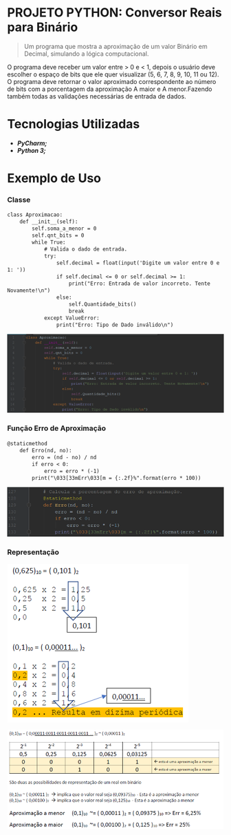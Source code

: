 # PROJETO PYTHON: Conversor Reais para Binário

> Um programa que mostra a aproximação de um valor Binário em Decimal, simulando a lógica computacional.

O programa deve receber um valor entre > 0 e < 1, depois o usuário deve escolher o espaço de bits que ele 
quer visualizar (5, 6, 7, 8, 9, 10, 11 ou 12). O programa deve retornar o valor aproximado correspondente ao 
número de bits com a porcentagem da aproximação A maior e A menor.Fazendo também todas as validações necessárias
de entrada de dados.

# Tecnologias Utilizadas
* **_PyCharm;_**
* **_Python 3;_**

# Exemplo de Uso
### Classe
```
class Aproximacao:
    def __init__(self):
        self.soma_a_menor = 0
        self.qnt_bits = 0
        while True:
            # Valida o dado de entrada.
            try:
                self.decimal = float(input('Digite um valor entre 0 e 1: '))
                if self.decimal <= 0 or self.decimal >= 1:
                    print("Erro: Entrada de valor incorreto. Tente Novamente!\n")
                else:
                    self.Quantidade_bits()
                    break
            except ValueError:
                print("Erro: Tipo de Dado inválido\n")
```
![Classe](https://github.com/ThiagoLozano/Aproximacao-de-Decimais/blob/master/Screenshot/Classe.PNG)

### Função Erro de Aproximação
```
@staticmethod
    def Erro(nd, no):
        erro = (nd - no) / nd
        if erro < 0:
            erro = erro * (-1)
        print("\033[33mErr\033[m = {:.2f}%".format(erro * 100))
```
![Erro](https://github.com/ThiagoLozano/Aproximacao-de-Decimais/blob/master/Screenshot/Erro.PNG)

### Representação

![Multiplicacao](https://github.com/ThiagoLozano/Aproximacao-de-Decimais/blob/master/Screenshot/Multiplicacao.PNG)

![Aproximação3](https://github.com/ThiagoLozano/Aproximacao-de-Decimais/blob/master/Screenshot/Aproximacao.PNG)
